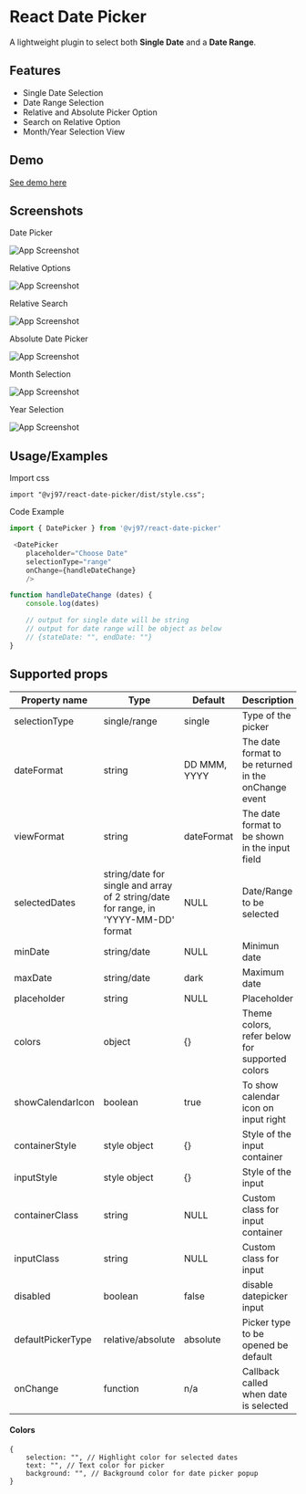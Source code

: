 
# React Date Picker

A lightweight plugin to select both **Single Date** and a **Date Range**.




## Features

- Single Date Selection
- Date Range Selection
- Relative and Absolute Picker Option
- Search on Relative Option 
- Month/Year Selection View


## Demo

[See demo here](https://vijaykumawat897.github.io/datepicker-demo/)


## Screenshots

Date Picker

![App Screenshot](https://raw.githubusercontent.com/vijaykumawat897/react-date-picker/main/screenshots/Screenshot%202024-05-14%20013002.png)


Relative Options

![App Screenshot](https://raw.githubusercontent.com/vijaykumawat897/react-date-picker/main/screenshots/Screenshot%202024-05-14%20013101.png)

Relative Search 

![App Screenshot](https://raw.githubusercontent.com/vijaykumawat897/react-date-picker/main/screenshots/Screenshot%202024-05-14%20013113.png)

Absolute Date Picker

![App Screenshot](https://raw.githubusercontent.com/vijaykumawat897/react-date-picker/main/screenshots/Screenshot%202024-05-14%20013025.png)

Month Selection

![App Screenshot](https://raw.githubusercontent.com/vijaykumawat897/react-date-picker/main/screenshots/Screenshot%202024-05-14%20013039.png)

Year Selection

![App Screenshot](https://raw.githubusercontent.com/vijaykumawat897/react-date-picker/main/screenshots/Screenshot%202024-05-14%20013046.png)



## Usage/Examples

Import css
```
import "@vj97/react-date-picker/dist/style.css";
```

Code Example
```javascript
import { DatePicker } from '@vj97/react-date-picker'

 <DatePicker 
    placeholder="Choose Date"
    selectionType="range"
    onChange={handleDateChange}
    />

function handleDateChange (dates) {
    console.log(dates)

    // output for single date will be string
    // output for date range will be object as below 
    // {stateDate: "", endDate: ""}
}
```




## Supported props

| Property name      | Type                      | Default              | Description                                                                                                                                                              |
| ------------------ | ------------------------- | -------------------- | ------------------------------------------------------------------------------------------------------------------------------------------------------------------------ |
| selectionType           | single/range  | single                  | Type of the picker
| dateFormat           | string | DD MMM, YYYY                 | The date format to be returned in the onChange event                                                                                                                                                         |
| viewFormat           | string | dateFormat                 | The date format to be shown in the input field                                                                                                                                                         |
| selectedDates      | string/date for single and array of 2 string/date for range, in 'YYYY-MM-DD' format                  | NULL                  | Date/Range to be selected                
| minDate      | string/date                    | NULL                  | Minimun date                                                                                                                                  |
| maxDate   | string/date                    | dark                  | Maximum date                                                                                                                                   |
| placeholder   | string                    | NULL               | Placeholder                                                                                                                                       |
| colors   | object                    | {}                 | Theme colors, refer below for supported colors                                                                                                                                  |
| showCalendarIcon            | boolean | true                  | To show calendar icon on input right                                                                                                                                                       |
| containerStyle          | style object                  | {}                  | Style of the input container              |
| inputStyle             | style object                   | {}                | Style of the input                                                                                                                 |
| containerClass             | string                   | NULL                | Custom class for input container                                                                                                                                 |
| inputClass               | string                   | NULL                | Custom class for input 
| disabled               | boolean                   | false                | disable datepicker input                                                                                                                                            |
| defaultPickerType        | relative/absolute                   | absolute                 | Picker type to be opened be default                                                                                                                                      |
| onChange              | function                   | n/a                 |                                                        Callback called when date is selected                                                                               |



#### Colors

```
{
    selection: "", // Highlight color for selected dates
    text: "", // Text color for picker 
    background: "", // Background color for date picker popup
}
```